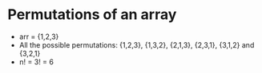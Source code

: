 # Permutations of an array
- arr = {1,2,3}
- All the possible permutations: {1,2,3}, {1,3,2}, {2,1,3}, {2,3,1}, {3,1,2} and {3,2,1}
- n! = 3! = 6
